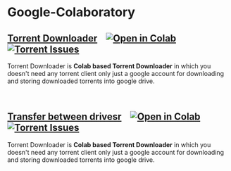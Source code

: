 # Google-Colaboratory

## [Torrent Downloader](Torrent%20to%20Gdrive%E2%9C%85.ipynb) &nbsp;&nbsp; [![Open in Colab][Colab Badge]][Torrent Notebook] [![Torrent Issues][Torrent Issues]](https://github.com/PradyumnaKrishna/Colab-Hacks/issues/labels/Torrent%20Downloader)
Torrent Downloader is **Colab based Torrent Downloader** in which you doesn't need any torrent client only just a google account for downloading and storing downloaded torrents into google drive.

<br />

## [Transfer between drivesr](Transfer%20between%20drives%E2%9C%85.ipynb) &nbsp;&nbsp; [![Open in Colab][Colab Badge]][Torrent Notebook] [![Torrent Issues][Torrent Issues]](https://github.com/PradyumnaKrishna/Colab-Hacks/issues/labels/Torrent%20Downloader)
Torrent Downloader is **Colab based Torrent Downloader** in which you doesn't need any torrent client only just a google account for downloading and storing downloaded torrents into google drive.

<br />

[Colab Badge]:                  https://colab.research.google.com/assets/colab-badge.svg
[License-Badge]:                https://img.shields.io/badge/License-MIT-blue.svg
[RDP Issues]:                   https://img.shields.io/github/issues/PradyumnaKrishna/Colab-Hacks/Colab%20RDP?label=Issues
[RDP Notebook]:                 https://colab.research.google.com/github/PradyumnaKrishna/Colab-Hacks/blob/master/Colab%20RDP/Colab%20RDP.ipynb
[Code Issues]:                  https://img.shields.io/github/issues/PradyumnaKrishna/Colab-Hacks/Code%20Server?label=Issues
[Code Notebook]:                https://colab.research.google.com/github/PradyumnaKrishna/Colab-Hacks/blob/master/Code%20Server/Code%20Server.ipynb
[Torrent Issues]:               https://img.shields.io/github/issues/PradyumnaKrishna/Colab-Hacks/Torrent%20Downloader?label=Issues
[Torrent Notebook]:             https://colab.research.google.com/github/james00000007/Google-Colaboratory/blob/main/Torrent%20to%20Gdrive%E2%9C%85.ipynb
[Transfer between drivesr]:     https://colab.research.google.com/github/james00000007/Google-Colaboratory/blob/main/Transfer%20between%20drives%E2%9C%85.ipynb
